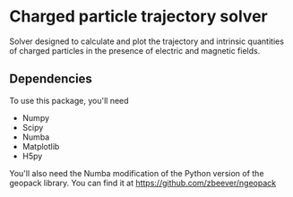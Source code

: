 # Charged particle trajectory solver
Solver designed to calculate and plot the trajectory and intrinsic quantities of charged particles in the presence of electric and magnetic fields.

## Dependencies
To use this package, you'll need

* Numpy
* Scipy
* Numba
* Matplotlib
* H5py

You'll also need the Numba modification of the Python version of the geopack library. You can find it at https://github.com/zbeever/ngeopack
